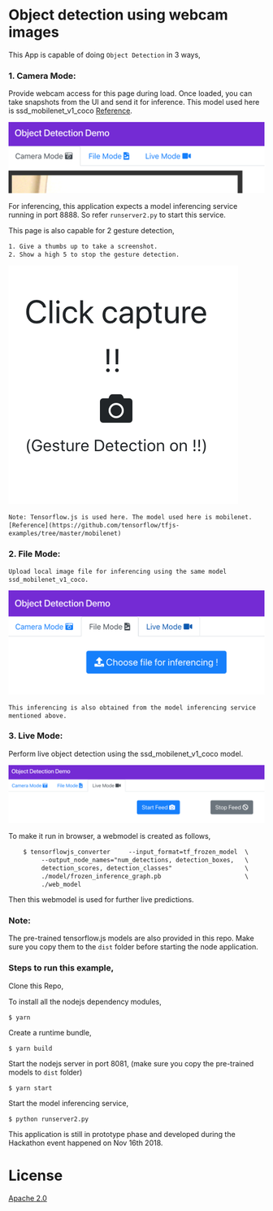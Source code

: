 # Object detection using webcam images

   This App is capable of doing `Object Detection` in 3 ways,

### 1. Camera Mode:

  Provide webcam access for this page during load. Once loaded, you can take snapshots from the UI and send it for inference. This model used here is ssd_mobilenet_v1_coco [Reference](https://github.com/tensorflow/models/blob/master/research/object_detection/g3doc/detection_model_zoo.md).

![Camera Mode](doc/source/images/camera_mode.png)

  For inferencing, this application expects a model inferencing service running in port 8888. So refer `runserver2.py` to start this service.

  This page is also capable for 2 gesture detection,

	1. Give a thumbs up to take a screenshot.
	2. Show a high 5 to stop the gesture detection.

![Gesture Mode](doc/source/images/camera_gesture.png )

	Note: Tensorflow.js is used here. The model used here is mobilenet. [Reference](https://github.com/tensorflow/tfjs-examples/tree/master/mobilenet)

### 2. File Mode:

	Upload local image file for inferencing using the same model ssd_mobilenet_v1_coco.

![File Mode](doc/source/images/file_mode.png)

	This inferencing is also obtained from the model inferencing service mentioned above.

### 3. Live Mode:
	
  Perform live object detection using the ssd_mobilenet_v1_coco model. 
  
  ![Live Mode](doc/source/images/live_mode.png )
  
  To make it run in browser, a webmodel is created as follows,

```
	$ tensorflowjs_converter     --input_format=tf_frozen_model  \
	     --output_node_names="num_detections, detection_boxes,   \
	     detection_scores, detection_classes"                    \
	     ./model/frozen_inference_graph.pb                       \
	     ./web_model
```

  Then this webmodel is used for further live predictions.

###  Note:

  The pre-trained tensorflow.js models are also provided in this repo. Make sure you copy them to the `dist` folder before starting the node application.

### Steps to run this example,

Clone this Repo,

To install all the nodejs dependency modules,

```
$ yarn
```

Create a runtime bundle, 

```
$ yarn build

```

Start the nodejs server in port 8081, (make sure you copy the pre-trained models to `dist` folder)

```
$ yarn start
```

Start the model inferencing service,

```
$ python runserver2.py
```

This application is still in prototype phase and developed during the Hackathon event happened on Nov 16th 2018. 



# License
[Apache 2.0](LICENSE)
